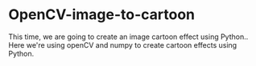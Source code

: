 # OpenCV-image-to-cartoon
 This time, we are going to create an image cartoon effect using Python.. Here we're using openCV and numpy to create cartoon effects using Python.
